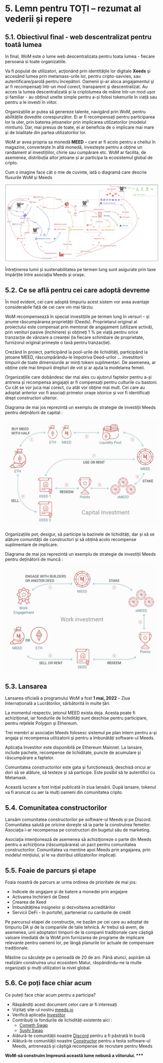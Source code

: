 # 5. Lemn pentru TOȚI – rezumat al vederii și repere

## 5.1. Obiectivul final - web descentralizat pentru toată lumea

In final, WoM este o lume web descentralizata pentru toata lumea - fiecare persoana si toate organizatiile.

Va fi populat de utilizatori, acţionând prin identităţile lor digitale **Xeeds** şi accesând lumea prin metamass-urile lor, pentru cripto-savvies, sau autentificare/parolă pentru începători. Oamenii şi-ar aloca angajamentul şi ar fi recompensaţi într-un mod corect, transparent şi descentralizat. Au acces la lumea descentralizată și la criptolumea de mâine într-un mod ușor și familiar - au obținut unelte simple pentru a-și folosi tokenurile în viață sau pentru a le investi în viitor.

Organizațiile ar putea să genereze talente, navigând prin WoM, pentru abilitățile dovedite corespunzător. Ei ar fi recompensați pentru participarea lor la uter, prin baterea jetoanelor prin implicarea utilizatorilor (modelul mintium). Dar, mai presus de toate, ei ar beneficia de o implicare mai mare și de loialitate din partea utilizatorilor lor.

WoM ar avea propria sa monedă **MEED** – care ar fi acolo pentru a cheltui în magazine, convertește în altă monedă, investește pentru a obține un randament al investițiilor, chirie sau cumpărare etc. WoM ar facilita, de asemenea, distribuția altor jetoane și ar participa la ecosistemul global de cripto.

Cum o imagine face cât o mie de cuvinte, iată o diagramă care descrie fluxurile WoM și Meeds

![Fluxurile WoM și Meeds](en/img/wom-flows.png)

Întreținerea lumii și sustenabilitatea pe termen lung sunt asigurate prin taxe împărțite între asociația Meeds și orașe.

## 5.2. Ce se află pentru cei care adoptă devreme

În mod evident, cei care adoptă timpuriu acest sistem vor avea avantaje considerabile față de cei care vin mai târziu.

WoM recompensează în special investițiile pe termen lung în versuri – și anume răscumpărarea proprietății (Deeds). Proprietarul original al proiectului este compensat prin mentorat de angajament (utilizare activă), prin venituri pasive (închiriere) și obțineți 1 % pe viață pentru orice tranzacție de vânzare a creanței (la fiecare schimbare de proprietate, furnizorul original primește o taxă pentru tranzacție).

Crezând în proiect, participând la pool-urile de lichidități, participând la jetoane MEED, răscumpărându-le împotriva Deed-urilor ... investitorii timpurii de toate dimensiunile ar minți tokeni suplimentari. De asemenea, ar obține cele mai timpurii drepturi de vot și ar ajuta la modelarea femeii.

Organizațiile care dobândesc dar mai ales cu ajutorul faptelor pentru a-și antrena și recompensa angajații ar fi compensați pentru culturile cu bastoni. Cu cât se vor juca mai corect, cu atât vor obţine mai mult. Cei care au adoptat anterior vor fi asociați primelor orașe istorice și vor fi identificați drept constructori ulterior.

Diagrama de mai jos reprezintă un exemplu de strategie de investiții Meeds pentru deținătorii de capital :

![Strategia de investiții Meeds pentru deținătorii de capital](en/img/invest-capital.png)

Organizațiile pot, desigur, să participe la bazinele de lichidități, dar și să se alăture comunității de constructori și să obțină acolo recompense suplimentare de implicare.

Diagrama de mai jos reprezintă un exemplu de strategie de investiții Meeds pentru deținătorii de muncă :

![Strategia de investiții Meeds pentru deținătorii de muncă](en/img/invest-work.png)

## 5.3. Lansarea

Lansarea oficială a programului WoM a fost **1 mai, 2022** – Ziua Internațională a Lucrătorilor, sărbătorită în multe țări.

La momentul respectiv, jetonul MEED exista deja. Acesta poate fi achiziţionat, iar fondurile de lichidităţi sunt deschise pentru participare, pentru reţelele Polygon şi Ethereum.

Trei membri ai asociației Meeds folosesc sistemul pe plan intern pentru a-și angaja și recompensa utilizatorii și pentru a îmbunătăți software-ul Meeds.

Aplicația Investitor este disponibilă pe Ethereum Mainnet. La lansare, include pachete, recompense de lichiditate, puncte de acumulare și răscumpărare a faptelor.

Comunitatea constructorilor este gata și funcționează, deschisă oricui ar dori să se alăture, să testeze și să participe. Este posibil să te autentifici cu Metamask.

Această lucrare a fost iniţial publicată în ziua lansării. După lansare, tokenul va fi aruncat cu aer la mulți oameni din comunitatea cripto.

## 5.4. Comunitatea constructorilor

Lansăm comunitatea constructorilor pe software-ul Meeds și pe Discord. Comunitatea salută pe oricine dorește să ia parte la construirea femeilor. Asociaţia i-ar recompensa pe constructori din bugetul său de marketing.

Asociaţia intenţionează de asemenea să achiziţioneze o parte din Meeds pentru a achiziţiona (răscumpărarea) un pact pentru comunitatea constructorilor. Comunitatea va mentine apoi Meeds prin angajarea, prin modelul mințiului, și le va distribui utilizatorilor implicați.

## 5.5. Foaie de parcurs și etape

Foaia noastră de parcurs ar urma ordinea de prioritate de mai jos:

- Indicele de angajare și de batere a monedei prin angajare
- Activarea închirierii de Deed
- Crearea de Xeed
- Îmbunătățirea insignelor și dezvoltarea acreditărilor
- Servicii DeFi - în portofel, parteneriat cu cardurile de credit

Pe parcursul etapei de construcţie, ne bazăm pe cei care au adoptat de timpuriu DA şi de la companiile de talie tehnică. Ar trebui să avem, de asemenea, unii adoptatori timpurii de la companii tradiționale care câștigă valoare imediată de la WoM prin furnizarea de programe de implicare relevante pentru oamenii lor, pe lângă planurile lor actuale de compensare tradiționale.

Măsline cu săculeţe pe o perioadă de 20 de ani. Până atunci, aspirăm să realizăm construirea unui ecosistem Matur, răspândindu-ne la multe organizații și mulți utilizatori la nivel global.

## 5.6. Ce poți face chiar acum

Ce puteți face chiar acum pentru a participa?

- Răspândiți acest document celor care ar fi interesați
- Vizitați site-ul nostru [meeds.io](https://www.meeds.io/)
- Verifică aplicația [Investitor](https://meeds.io/investors)
- Contribuiți la fondurile de lichidități existente aici :
  - [Cometh Swap](https://swap.cometh.io/)
  - [Sushi Swap](https://sushi.com)
- Alătură-te comunității noastre [Discord](https://discord.com/invite/hAuADSq3) pentru a fi păstrată în buclă
- Alătură-te comunității noastre [Constructor](https://meeds.io/builders) pentru a testa software-ul Meeds, antrenează și câștigă recompense de recrutare pentru Meeds

**WoM-să construim împreună această lume nebună a viitorului. \*\*\***
